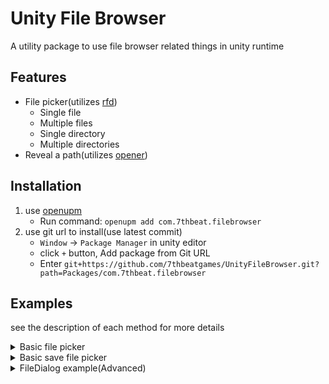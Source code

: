 # Unity File Browser

A utility package to use file browser related things in unity runtime

## Features

- File picker(utilizes [rfd](https://docs.rs/rfd/latest/rfd/index.html))
    - Single file
    - Multiple files
    - Single directory
    - Multiple directories
- Reveal a path(utilizes [opener](https://docs.rs/opener/latest/opener/))

## Installation

1. use [openupm](https://openupm.com/)
   - Run command: `openupm add com.7thbeat.filebrowser`
2. use git url to install(use latest commit)
   - `Window` -> `Package Manager` in unity editor
   - click `+` button, Add package from Git URL
   - Enter `git+https://github.com/7thbeatgames/UnityFileBrowser.git?path=Packages/com.7thbeat.filebrowser`

## Examples

see the description of each method for more details

<details>
<summary>Basic file picker</summary>

```cs
var path = FileBrowser.PickFile(
  directory: Application.persistentDataPath,
  filterName: "Log file",
  filterExtensions: new[] { "log" },
  title: "Select a log file"
);
```

</details>

<details>
    <summary>Basic save file picker</summary>

```cs
var path = FileBrowser.SaveFile(
    directory: Application.persistentDataPath,
    filename: "hello.log",
    filterName: "Log file",
    filterExtensions: new[] { "log" },
    title: "save file!"
);
```

</details>

<details>
<summary>FileDialog example(Advanced)</summary>

```cs
using var dialog = new FileDialog();
dialog.SetTitle("Example dialog!");
dialog.SetDirectory(Application.persistentDataPath);
dialog.AddFilter("Text file", new[] { "txt" });
dialog.AddFilter("JSON file", new[] { "json" }); // you can add multiple filters!
var path = dialog.PickFile();
```

</details>
